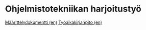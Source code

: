 Ohjelmistotekniikan harjoitustyö
================================
[Määrittelydokumentti (en)](../master/Harjoitustyö/Documentation/requirements_specification.md)
[Työaikakirjanpito (en)](../master/Harjoitustyö/Documentation/record_of_work_hours.md)
